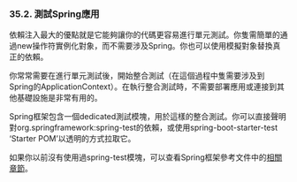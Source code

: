 ### 35.2. 測試Spring應用

依賴注入最大的優點就是它能夠讓你的代碼更容易進行單元測試。你隻需簡單的通過new操作符實例化對象，而不需要涉及Spring。你也可以使用模擬對象替換真正的依賴。

你常常需要在進行單元測試後，開始整合測試（在這個過程中隻需要涉及到Spring的ApplicationContext）。在執行整合測試時，不需要部署應用或連接到其他基礎設施是非常有用的。

Spring框架包含一個dedicated測試模塊，用於這樣的整合測試。你可以直接聲明對org.springframework:spring-test的依賴，或使用spring-boot-starter-test ‘Starter POM’以透明的方式拉取它。

如果你以前沒有使用過spring-test模塊，可以查看Spring框架參考文件中的[相關章節](http://docs.spring.io/spring/docs/4.1.4.RELEASE/spring-framework-reference/htmlsingle/#testing)。
